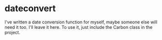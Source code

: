 # dateconvert

I've written a date conversion function for myself, maybe someone else will need it too. I'll leave it here. To use it, just include the Carbon class in the project.


<?php 
  $converteddate  = dateconvert("2020-12-16 20:20:49");
  echo $converteddate; // xxxxx ago 
?>
